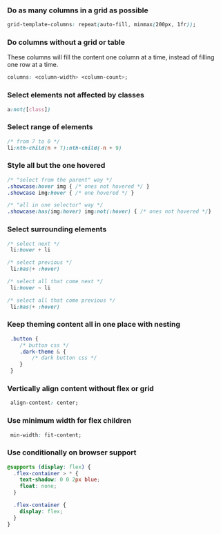 ### Do as many columns in a grid as possible

```css
grid-template-columns: repeat(auto-fill, minmax(200px, 1fr));
```

### Do columns without a grid or table
These columns will fill the content one column at a time, instead of filling one row at a time.

```css
columns: <column-width> <column-count>;
```

### Select elements not affected by classes

```css
a:not([class])
```

### Select range of elements
```css
/* from 7 to 0 */
li:nth-child(n + 7):nth-child(-n + 9)
```

### Style all but the one hovered
```css
/* "select from the parent" way */
.showcase:hover img { /* ones not hovered */ }
.showcase img:hover { /* one hovered */ }

/* "all in one selector" way */
.showcase:has(img:hover) img:not(:hover) { /* ones not hovered */}
```

### Select surrounding elements 
```css
/* select next */
 li:hover + li

/* select previous */
 li:has(+ :hover)

/* select all that come next */
 li:hover ~ li

/* select all that come previous */
 li:has(+ :hover)
```

### Keep theming content all in one place with nesting
```css
 .button {
    /* button css */
    .dark-theme & {
        /* dark button css */
    }
 }
```

### Vertically align content without flex or grid
```css
 align-content: center;
```

### Use minimum width for flex children
```css
 min-width: fit-content;
```

### Use conditionally on browser support
```css
@supports (display: flex) {
  .flex-container > * {
    text-shadow: 0 0 2px blue;
    float: none;
  }

  .flex-container {
    display: flex;
  }
}
```